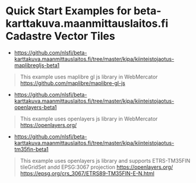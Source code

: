 # Quick Start Examples for beta-karttakuva.maanmittauslaitos.fi Cadastre Vector Tiles

- <https://github.com/nlsfi/beta-karttakuva.maanmittauslaitos.fi/tree/master/kipa/kiinteistojaotus-maplibregljs-beta1>
> This example uses maplibre gl js library in WebMercator
> <https://github.com/maplibre/maplibre-gl-js>
- <https://github.com/nlsfi/beta-karttakuva.maanmittauslaitos.fi/tree/master/kipa/kiinteistojaotus-openlayers-beta1>
> This example uses openlayers js library in WebMercator
> <https://openlayers.org/>
- <https://github.com/nlsfi/beta-karttakuva.maanmittauslaitos.fi/tree/master/kipa/kiinteistojaotus-tm35fin-beta1>
> This example uses openlayers js library and supports ETRS-TM35FIN tileGridSet andd EPSG:3067 projection
> <https://openlayers.org/>
> <https://epsg.org/crs_3067/ETRS89-TM35FIN-E-N.html>


